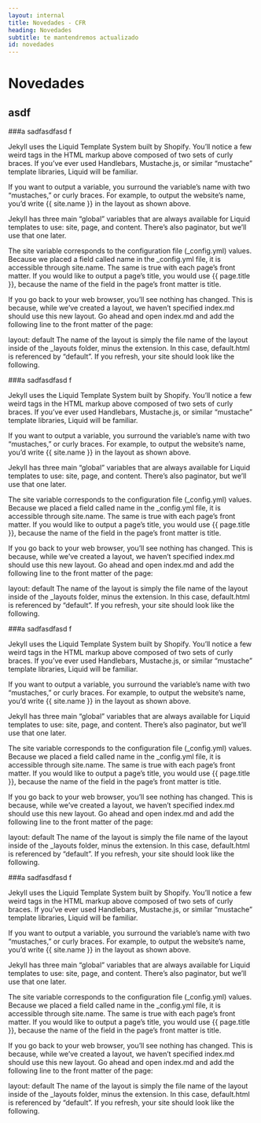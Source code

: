 ```yaml
---
layout: internal
title: Novedades - CFR
heading: Novedades
subtitle: te mantendremos actualizado
id: novedades
---
```


# Novedades

## asdf

###a sadfasdfasd f

Jekyll uses the Liquid Template System built by Shopify. You’ll notice a few weird tags in the HTML markup above composed of two sets of curly braces. If you’ve ever used Handlebars, Mustache.js, or similar “mustache” template libraries, Liquid will be familiar.

If you want to output a variable, you surround the variable’s name with two “mustaches,” or curly braces. For example, to output the website’s name, you’d write {{ site.name }} in the layout as shown above.

Jekyll has three main “global” variables that are always available for Liquid templates to use: site, page, and content. There’s also paginator, but we’ll use that one later.

The site variable corresponds to the configuration file (_config.yml) values. Because we placed a field called name in the _config.yml file, it is accessible through site.name. The same is true with each page’s front matter. If you would like to output a page’s title, you would use {{ page.title }}, because the name of the field in the page’s front matter is title.

If you go back to your web browser, you’ll see nothing has changed. This is because, while we’ve created a layout, we haven’t specified index.md should use this new layout. Go ahead and open index.md and add the following line to the front matter of the page:

layout: default
The name of the layout is simply the file name of the layout inside of the _layouts folder, minus the extension. In this case, default.html is referenced by “default”. If you refresh, your site should look like the following.

###a sadfasdfasd f

Jekyll uses the Liquid Template System built by Shopify. You’ll notice a few weird tags in the HTML markup above composed of two sets of curly braces. If you’ve ever used Handlebars, Mustache.js, or similar “mustache” template libraries, Liquid will be familiar.

If you want to output a variable, you surround the variable’s name with two “mustaches,” or curly braces. For example, to output the website’s name, you’d write {{ site.name }} in the layout as shown above.

Jekyll has three main “global” variables that are always available for Liquid templates to use: site, page, and content. There’s also paginator, but we’ll use that one later.

The site variable corresponds to the configuration file (_config.yml) values. Because we placed a field called name in the _config.yml file, it is accessible through site.name. The same is true with each page’s front matter. If you would like to output a page’s title, you would use {{ page.title }}, because the name of the field in the page’s front matter is title.

If you go back to your web browser, you’ll see nothing has changed. This is because, while we’ve created a layout, we haven’t specified index.md should use this new layout. Go ahead and open index.md and add the following line to the front matter of the page:

layout: default
The name of the layout is simply the file name of the layout inside of the _layouts folder, minus the extension. In this case, default.html is referenced by “default”. If you refresh, your site should look like the following.

###a sadfasdfasd f

Jekyll uses the Liquid Template System built by Shopify. You’ll notice a few weird tags in the HTML markup above composed of two sets of curly braces. If you’ve ever used Handlebars, Mustache.js, or similar “mustache” template libraries, Liquid will be familiar.

If you want to output a variable, you surround the variable’s name with two “mustaches,” or curly braces. For example, to output the website’s name, you’d write {{ site.name }} in the layout as shown above.

Jekyll has three main “global” variables that are always available for Liquid templates to use: site, page, and content. There’s also paginator, but we’ll use that one later.

The site variable corresponds to the configuration file (_config.yml) values. Because we placed a field called name in the _config.yml file, it is accessible through site.name. The same is true with each page’s front matter. If you would like to output a page’s title, you would use {{ page.title }}, because the name of the field in the page’s front matter is title.

If you go back to your web browser, you’ll see nothing has changed. This is because, while we’ve created a layout, we haven’t specified index.md should use this new layout. Go ahead and open index.md and add the following line to the front matter of the page:

layout: default
The name of the layout is simply the file name of the layout inside of the _layouts folder, minus the extension. In this case, default.html is referenced by “default”. If you refresh, your site should look like the following.

###a sadfasdfasd f

Jekyll uses the Liquid Template System built by Shopify. You’ll notice a few weird tags in the HTML markup above composed of two sets of curly braces. If you’ve ever used Handlebars, Mustache.js, or similar “mustache” template libraries, Liquid will be familiar.

If you want to output a variable, you surround the variable’s name with two “mustaches,” or curly braces. For example, to output the website’s name, you’d write {{ site.name }} in the layout as shown above.

Jekyll has three main “global” variables that are always available for Liquid templates to use: site, page, and content. There’s also paginator, but we’ll use that one later.

The site variable corresponds to the configuration file (_config.yml) values. Because we placed a field called name in the _config.yml file, it is accessible through site.name. The same is true with each page’s front matter. If you would like to output a page’s title, you would use {{ page.title }}, because the name of the field in the page’s front matter is title.

If you go back to your web browser, you’ll see nothing has changed. This is because, while we’ve created a layout, we haven’t specified index.md should use this new layout. Go ahead and open index.md and add the following line to the front matter of the page:

layout: default
The name of the layout is simply the file name of the layout inside of the _layouts folder, minus the extension. In this case, default.html is referenced by “default”. If you refresh, your site should look like the following.
